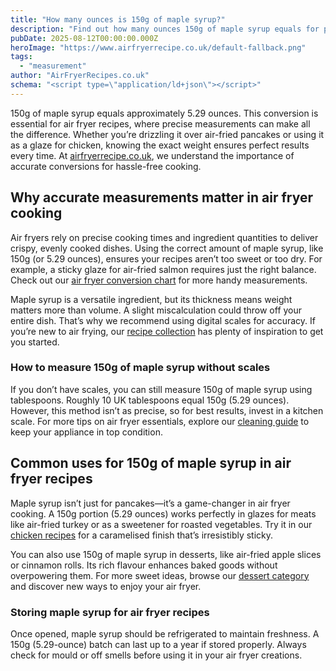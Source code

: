 ```yaml
---
title: "How many ounces is 150g of maple syrup?"
description: "Find out how many ounces 150g of maple syrup equals for perfect air fryer recipes. Easy conversion guide for UK cooks!"
pubDate: 2025-08-12T00:00:00.000Z
heroImage: "https://www.airfryerrecipe.co.uk/default-fallback.png"
tags:
  - "measurement"
author: "AirFryerRecipes.co.uk"
schema: "<script type=\"application/ld+json\"></script>"
---
```


<p>150g of maple syrup equals approximately 5.29 ounces. This conversion is essential for air fryer recipes, where precise measurements can make all the difference. Whether you’re drizzling it over air-fried pancakes or using it as a glaze for chicken, knowing the exact weight ensures perfect results every time. At <a href=https://www.airfryerrecipe.co.uk>airfryerrecipe.co.uk</a>, we understand the importance of accurate conversions for hassle-free cooking.</p>  

<h2>Why accurate measurements matter in air fryer cooking</h2>  
<p>Air fryers rely on precise cooking times and ingredient quantities to deliver crispy, evenly cooked dishes. Using the correct amount of maple syrup, like 150g (or 5.29 ounces), ensures your recipes aren’t too sweet or too dry. For example, a sticky glaze for air-fried salmon requires just the right balance. Check out our <a href=https://www.airfryerrecipe.co.uk/air-fryer-conversion-chart>air fryer conversion chart</a> for more handy measurements.</p>  

<p>Maple syrup is a versatile ingredient, but its thickness means weight matters more than volume. A slight miscalculation could throw off your entire dish. That’s why we recommend using digital scales for accuracy. If you’re new to air frying, our <a href=https://www.airfryerrecipe.co.uk/recipes>recipe collection</a> has plenty of inspiration to get you started.</p>  

<h3>How to measure 150g of maple syrup without scales</h3>  
<p>If you don’t have scales, you can still measure 150g of maple syrup using tablespoons. Roughly 10 UK tablespoons equal 150g (5.29 ounces). However, this method isn’t as precise, so for best results, invest in a kitchen scale. For more tips on air fryer essentials, explore our <a href=https://www.airfryerrecipe.co.uk/air-fryer-cleaner>cleaning guide</a> to keep your appliance in top condition.</p>  

<h2>Common uses for 150g of maple syrup in air fryer recipes</h2>  
<p>Maple syrup isn’t just for pancakes—it’s a game-changer in air fryer cooking. A 150g portion (5.29 ounces) works perfectly in glazes for meats like air-fried turkey or as a sweetener for roasted vegetables. Try it in our <a href=https://www.airfryerrecipe.co.uk/recipe-category/chicken>chicken recipes</a> for a caramelised finish that’s irresistibly sticky.</p>  

<p>You can also use 150g of maple syrup in desserts, like air-fried apple slices or cinnamon rolls. Its rich flavour enhances baked goods without overpowering them. For more sweet ideas, browse our <a href=https://www.airfryerrecipe.co.uk/recipe-category/dessert>dessert category</a> and discover new ways to enjoy your air fryer.</p>  

<h3>Storing maple syrup for air fryer recipes</h3>  
<p>Once opened, maple syrup should be refrigerated to maintain freshness. A 150g (5.29-ounce) batch can last up to a year if stored properly. Always check for mould or off smells before using it in your air fryer creations.</p>